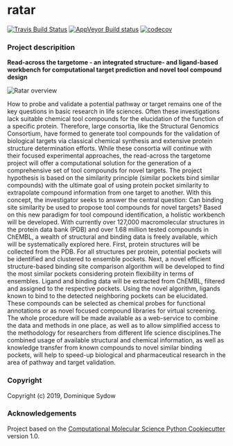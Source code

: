 ratar
==============================

[//]: # (Badges)
[![Travis Build Status](https://travis-ci.org/REPLACE_WITH_OWNER_ACCOUNT/ratar.png)](https://travis-ci.org/REPLACE_WITH_OWNER_ACCOUNT/ratar)
[![AppVeyor Build status](https://ci.appveyor.com/api/projects/status/REPLACE_WITH_APPVEYOR_LINK/branch/master?svg=true)](https://ci.appveyor.com/project/REPLACE_WITH_OWNER_ACCOUNT/ratar/branch/master)
[![codecov](https://codecov.io/gh/REPLACE_WITH_OWNER_ACCOUNT/ratar/branch/master/graph/badge.svg)](https://codecov.io/gh/REPLACE_WITH_OWNER_ACCOUNT/ratar/branch/master)

### Project descripition

**Read-across the targetome - an integrated structure- and ligand-based workbench for computational target prediction and novel tool compound design**

![Ratar overview](https://github.com/dominiquesydow/ratar/blob/master/README_files/fig_ratar_overview.png)

How to probe and validate a potential pathway or target remains one of the key questions in basic research in life sciences. Often these investigations lack suitable chemical tool compounds for the elucidation of the function of a specific protein. Therefore, large consortia, like the Structural Genomics Consortium, have formed to generate tool compounds for the validation of biological targets via classical chemical synthesis and extensive protein structure determination efforts. While these consortia will continue with their focused experimental approaches, the read-across the targetome project will offer a computational solution for the generation of a comprehensive set of tool compounds for novel targets. The project hypothesis is based on the similarity principle (similar pockets bind similar compounds) with the ultimate goal of using protein pocket similarity to extrapolate compound information from one target to another. With this concept, the investigator seeks to answer the central question: Can binding site similarity be used to propose tool compounds for novel targets? Based on this new paradigm for tool compound identification, a holistic workbench will be developed. With currently over 127,000 macromolecular structures in the protein data bank (PDB) and over 1.68 million tested compounds in ChEMBL, a wealth of structural and binding data is freely available, which will be systematically explored here. First, protein structures will be collected from the PDB. For all structures per protein, potential pockets will be identified and clustered to ensemble pockets. Next, a novel efficient structure-based binding site comparison algorithm will be developed to find the most similar pockets considering protein flexibility in terms of ensembles. Ligand and binding data will be extracted from ChEMBL, filtered and assigned to the respective pockets. Using the novel algorithm, ligands known to bind to the detected neighboring pockets can be elucidated. These compounds can be selected as chemical probes for functional annotations or as novel focused compound libraries for virtual screening. The whole procedure will be made available as a web-service to combine the data and methods in one place, as well as to allow simplified access to the methodology for researchers from different life science disciplines.The combined usage of available structural and chemical information, as well as knowledge transfer from known compounds to novel similar binding pockets, will help to speed-up biological and pharmaceutical research in the area of pathway and target validation. 

### Copyright

Copyright (c) 2019, Dominique Sydow


### Acknowledgements
 
Project based on the 
[Computational Molecular Science Python Cookiecutter](https://github.com/molssi/cookiecutter-cms) version 1.0.
